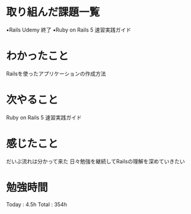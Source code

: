 <h1>取り組んだ課題一覧</h1>

▪️Rails Udemy 終了
▪️Ruby on Rails 5 速習実践ガイド 

<h1>わかったこと</h1>
Railsを使ったアプリケーションの作成方法

<h1>次やること</h1>
Ruby on Rails 5 速習実践ガイド 

<h1>感じたこと</h1>
だいぶ流れは分かって来た
日々勉強を継続してRailsの理解を深めていきたい

<h1>勉強時間</h1>
Today : 4.5h Total : 354h